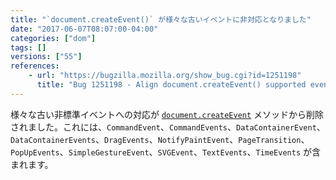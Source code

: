 ```yaml
---
title: "`document.createEvent()` が様々な古いイベントに非対応となりました"
date: "2017-06-07T08:07:00-04:00"
categories: ["dom"]
tags: []
versions: ["55"]
references:
    - url: "https://bugzilla.mozilla.org/show_bug.cgi?id=1251198"
      title: "Bug 1251198 - Align document.createEvent() supported events with spec"
---
```

様々な古い非標準イベントへの対応が [`document.createEvent`](https://developer.mozilla.org/docs/Web/API/Document/createEvent) メソッドから削除されました。これには、`CommandEvent`、`CommandEvents`、`DataContainerEvent`、`DataContainerEvents`、`DragEvents`、`NotifyPaintEvent`、`PageTransition`、`PopUpEvents`、`SimpleGestureEvent`、`SVGEvent`、`TextEvents`、`TimeEvents` が含まれます。
